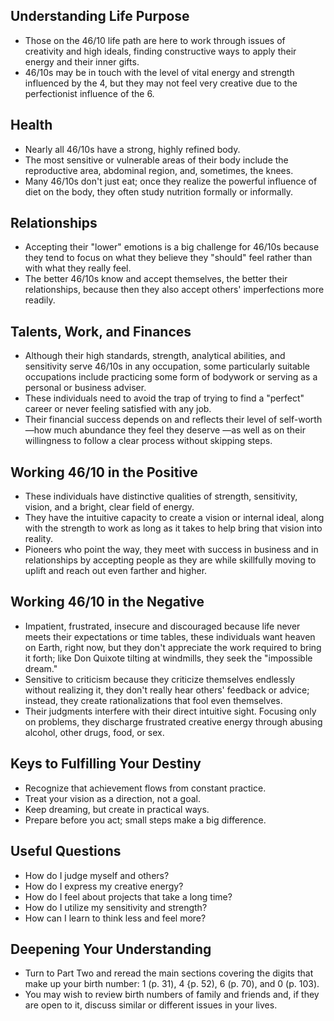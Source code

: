 ## Understanding Life Purpose
- Those on the 46/10 life path are here to work through issues of creativity and high ideals, finding constructive ways to apply their energy and their inner gifts.
- 46/10s may be in touch with the level of vital energy and strength influenced by the 4, but they may not feel very creative due to the perfectionist influence of the 6.

## Health
- Nearly all 46/10s have a strong, highly refined body.
- The most sensitive or vulnerable areas of their body include the reproductive area, abdominal region, and, sometimes, the knees.
- Many 46/10s don't just eat; once they realize the powerful influence of diet on the body, they often study nutrition formally or informally.

## Relationships
- Accepting their "lower" emotions is a big challenge for 46/10s because they tend to focus on what they believe they "should" feel rather than with what they really feel.
- The better 46/10s know and accept themselves, the better their relationships, because then they also accept others' imperfections more readily.

## Talents, Work, and Finances
- Although their high standards, strength, analytical abilities, and sensitivity serve 46/10s in any occupation, some particularly suitable occupations include practicing some form of bodywork or serving as a personal or business adviser.
- These individuals need to avoid the trap of trying to find a "perfect" career or never feeling satisfied with any job.
- Their financial success depends on and reflects their level of self-worth —how much abundance they feel they deserve —as well as on their willingness to follow a clear process without skipping steps.

## Working 46/10 in the Positive
- These individuals have distinctive qualities of strength, sensitivity, vision, and a bright, clear field of energy.
- They have the intuitive capacity to create a vision or internal ideal, along with the strength to work as long as it takes to help bring that vision into reality.
- Pioneers who point the way, they meet with success in business and in relationships by accepting people as they are while skillfully moving to uplift and reach out even farther and higher.

## Working 46/10 in the Negative
- Impatient, frustrated, insecure and discouraged because life never meets their expectations or time tables, these individuals want heaven on Earth, right now, but they don't appreciate the work required to bring it forth; like Don Quixote tilting at windmills, they seek the "impossible dream."
- Sensitive to criticism because they criticize themselves endlessly without realizing it, they don't really hear others' feedback or advice; instead, they create rationalizations that fool even themselves.
- Their judgments interfere with their direct intuitive sight. Focusing only on problems, they discharge frustrated creative energy through abusing alcohol, other drugs, food, or sex.

## Keys to Fulfilling Your Destiny
- Recognize that achievement flows from constant practice.
- Treat your vision as a direction, not a goal.
- Keep dreaming, but create in practical ways.
- Prepare before you act; small steps make a big difference.

## Useful Questions
- How do I judge myself and others?
- How do I express my creative energy?
- How do I feel about projects that take a long time?
- How do I utilize my sensitivity and strength?
- How can I learn to think less and feel more?

## Deepening Your Understanding
- Turn to Part Two and reread the main sections covering the digits that make up your birth number: 1 (p. 31), 4 {p. 52), 6 (p. 70), and 0 (p. 103).
- You may wish to review birth numbers of family and friends and, if they are open to it, discuss similar or different issues in your lives.
